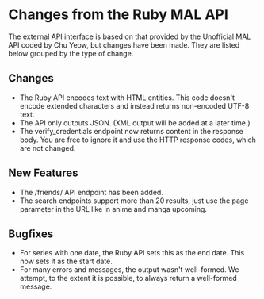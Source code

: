 Changes from the Ruby MAL API
=============================

The external API interface is based on that provided by the Unofficial MAL API
coded by Chu Yeow, but changes have been made. They are listed below grouped by
the type of change.

Changes
-------
* The Ruby API encodes text with HTML entities. This code doesn't encode extended
  characters and instead returns non-encoded UTF-8 text.
* The API only outputs JSON. (XML output will be added at a later time.)
* The verify_credentials endpoint now returns content in the response body. You
  are free to ignore it and use the HTTP response codes, which are not changed.

New Features
------------
* The /friends/ API endpoint has been added.
* The search endpoints support more than 20 results, just use the page parameter
  in the URL like in anime and manga upcoming.

Bugfixes
--------
* For series with one date, the Ruby API sets this as the end date. This now
  sets it as the start date.
* For many errors and messages, the output wasn't well-formed. We attempt, to
  the extent it is possible, to always return a well-formed message.
